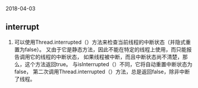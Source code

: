 2018-04-03

## interrupt
1. 可以使用Thread.interrupted（）方法来检查当前线程的中断状态（并隐式重置为false）。
   又由于它是静态方法，因此不能在特定的线程上使用，而只能报告调用它的线程的中断状态，
   如果线程被中断，而且中断状态尚不清楚，那么，这个方法返回true。
   与isInterrupted（）不同，它将自动重置中断状态为false，
   第二次调用Thread.interrupted（）方法，总是返回false，除非中断了线程。